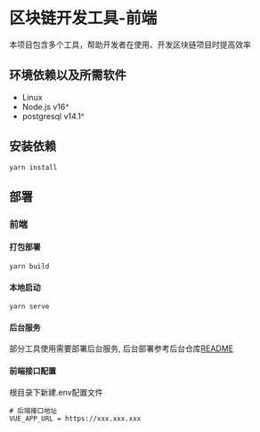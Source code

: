 # 区块链开发工具-前端

本项目包含多个工具，帮助开发者在使用、开发区块链项目时提高效率

## 环境依赖以及所需软件
- Linux 
- Node.js v16^
- postgresql v14.1^


## 安装依赖
```
yarn install
```

## 部署

### 前端

#### 打包部署
````
yarn build
````

#### 本地启动
```
yarn serve
```

#### 后台服务
部分工具使用需要部署后台服务, 后台部署参考后台仓库[README](https://github.com/ChainToolDao/chaintool-server/blob/main/README.md)

#### 前端接口配置
根目录下新建.env配置文件

```
# 后端接口地址
VUE_APP_URL = https://xxx.xxx.xxx
```
